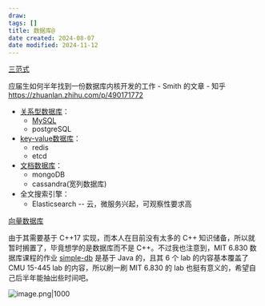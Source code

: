 ```yaml
---
draw:
tags: []
title: 数据库@
date created: 2024-08-07
date modified: 2024-11-12
---
```


[三范式](三范式.md)

应届生如何半年找到一份数据库内核开发的工作 - Smith 的文章 - 知乎  
https://zhuanlan.zhihu.com/p/490171772

- [关系型数据库](关系型数据库)：
	- [MySQL](MySQL.md)
	- postgreSQL
- [key-value数据库](key-value数据库)：
	- redis
	- etcd
- [文档数据库](文档数据库)：
	- mongoDB
	- cassandra(宽列数据库)
- 全文搜索引擎：
	- Elasticsearch -- 云，微服务兴起，可观察性要求高

[向量数据库](向量数据库.md)

由于其需要基于 C++17 实现，而本人在目前没有太多的 C++ 知识储备，所以就暂时搁置了，毕竟想学的是数据库而不是 C++。不过我也注意到，MIT 6.830 数据库课程的作业 [simple-db](https://github.com/MIT-DB-Class/simple-db-hw-2021) 是基于 Java 的，且其 6 个 lab 的内容基本覆盖了 CMU 15-445 lab 的内容，所以刷一刷 MIT 6.830 的 lab 也挺有意义的，希望自己后半年能抽出些时间吧。

![image.png|1000](https://imagehosting4picgo.oss-cn-beijing.aliyuncs.com/imagehosting/fix-dir%2Fpicgo%2Fpicgo-clipboard-images%2F2024%2F08%2F10%2F21-18-38-060c5ca071d89134b15b75a748cc8a97-202408102118732-c6c63a.png)
